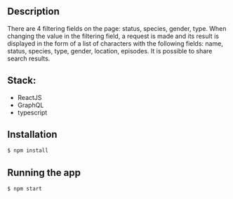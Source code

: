 ## Description

There are 4 filtering fields on the page: status, species, gender, type.
When changing the value in the filtering field,
a request is made and its result is displayed in the form of
a list of characters with the following fields: name, status, species, type,
gender, location, episodes. It is possible to share search results.

## Stack:
* ReactJS
* GraphQL
* typescript

## Installation

```bash
$ npm install
```

## Running the app

```bash
$ npm start
```
